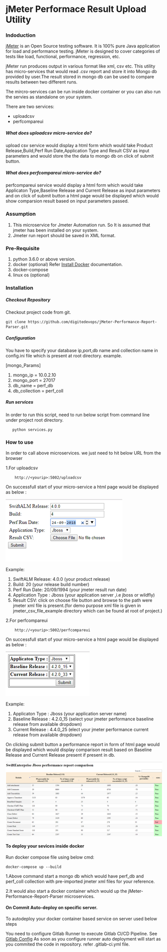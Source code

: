 # jMeter Performace Result Upload Utility

### Indoduction
[jMeter](https://jmeter.apache.org/) is an Open Source testing software. It is 100% pure Java application for load and performance testing. jMeter is designed to cover categories of tests like load, functional, performance, regression, etc.

jMeter run produces output in various format like xml, csv etc. This utility has micro-services that would read .csv report and store it into Mongo db provided by user.The result stored in mongo db can be used to compare results between two different runs.

The mircro-services can be run inside docker container or you can also run the servies as standalone on your system.

There are two services:

* uploadcsv
* perfcompareui

##### What does uploadcsv micro-service do?
upload csv service would display a html form which would take Product Release,Build,Perf Run Date,Application Type and Result CSV as input parameters and would store the the data to mongo db on click of submit button.

##### What does perfcompareui micro-service do?
perfcompareui service would display a html form which would take Applicaton Type,Baseline Release and Current Release as input parameters and on click of submit button a html page would be displayed which would show comparsion result based on input parameters passed.

### Assumption

1. This microservice for Jmeter Automation run. So It is assumed that jmeter  has been installed on your system.
2. Jmeter run report should be saved in XML format.


### Pre-Requisite

1. python 3.6.0 or above version.
2. docker (optional) Refer [Install Docker](https://www.digitalocean.com/community/tutorials/how-to-install-and-use-docker-on-ubuntu-16-04) documentation.
3. docker-compose
4. linux os (optional)


### Installation
##### Checkout Repository
Checkout project code from git.
```
git clone https://github.com/digitedevops/jMeter-Performance-Report-Parser.git
```

##### Configuration
You have to specify your database ip,port,db name and collection name in config.ini file which is present at root directory.
example.


[mongo_Params]
1. mongo_ip = 10.0.2.10
2. mongo_port = 27017
3. db_name = perf_db
4. db_collection = perf_coll



##### Run services
In order to run this script, need to run below script from command line under project root directory.

```
   python services.py
``` 

### How to use
In order to call above microservices. we just need to hit below URL  from the browser

1.For uploadcsv 
```
	http://<yourip>:5002/uploadcsv
```
On successfull start of your micro-service a html page would be displayed as below :

![alt text](screenshot/uploadcsv.PNG)	


Example:
1. SwiftALM Release: 4.0.0  (your product release)
2. Build: 20 (your release build number)
3. Perf Run Date: 20/09/1994 (your jmeter result run date)
4. Application Type : Jboss (your application server ,i.e jboss or wildfly)
5. Result CSV: click on choose file button and browse to the path were jmeter xml file is present.(for demo purpose xml file is given in jmeter_csv_file_example directory which can be found at root of project.)


2.For perfcompareui
```	
	http://<yourip>:5002/perfcompareui
```

On successfull start of your micro-service a html page would be displayed as below :

![alt text](screenshot/perfcompareui.PNG)


Example:
1. Applicaton Type : Jboss (your application server name)
2. Baseline Release : 4.2.0_15 (select your jmeter performance baseline release from available dropdown)
3. Current Release : 4.4.0_25 (elect your jmeter performance current release from available dropdown)


On clicking submit button a performance report in form of html page would be displayed which would display comparison result based on Baseline Release and Current Release present if present in db.

![alt text](screenshot/perf_report.PNG)


#### To deploy your sevices inside docker

Run docker compose file using below cmd:
```
docker-compose up --build
```
1.Above command  start a mongo db which would have perf_db and perf_coll collection with pre-imported jmeter xml files for 	your  reference.

2.It would also start a docker container which would up the jMeter-Performance-Report-Parser microservices.

#### On Commit Auto-deploy on specific server.

To autodeploy your docker container based service on server used below steps

You need to configure Gitlab Runner to execute Gitlab CI/CD Pipeline. See [Gitlab Config](https://docs.gitlab.com/runner/install)
As soon as you configure runner auto deployment will start as you commited the code in repository.
refer .gitlab-ci.yml file.
	






  

